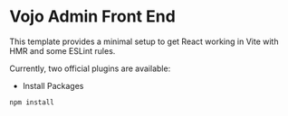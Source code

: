 # Vojo Admin Front End

This template provides a minimal setup to get React working in Vite with HMR and some ESLint rules.

Currently, two official plugins are available:

- Install Packages

```
npm install

```
